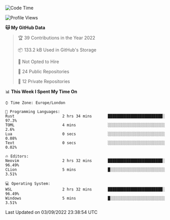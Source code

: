 <!--START_SECTION:waka-->
![Code Time](http://img.shields.io/badge/Code%20Time-224%20hrs%2053%20mins-blue)

![Profile Views](http://img.shields.io/badge/Profile%20Views-0-blue)

**🐱 My GitHub Data** 

> 🏆 39 Contributions in the Year 2022
 > 
> 📦 133.2 kB Used in GitHub's Storage 
 > 
> 🚫 Not Opted to Hire
 > 
> 📜 24 Public Repositories 
 > 
> 🔑 12 Private Repositories  
 > 
📊 **This Week I Spent My Time On** 

```text
⌚︎ Time Zone: Europe/London

💬 Programming Languages: 
Rust                     2 hrs 34 mins       ████████████████████████░   97.3% 
TOML                     4 mins              ░░░░░░░░░░░░░░░░░░░░░░░░░   2.6% 
Lua                      0 secs              ░░░░░░░░░░░░░░░░░░░░░░░░░   0.08% 
Text                     0 secs              ░░░░░░░░░░░░░░░░░░░░░░░░░   0.02%

🔥 Editors: 
Neovim                   2 hrs 32 mins       ████████████████████████░   96.49% 
CLion                    5 mins              █░░░░░░░░░░░░░░░░░░░░░░░░   3.51%

💻 Operating System: 
WSL                      2 hrs 32 mins       ████████████████████████░   96.49% 
Windows                  5 mins              █░░░░░░░░░░░░░░░░░░░░░░░░   3.51%

```


 Last Updated on 03/09/2022 23:38:54 UTC
<!--END_SECTION:waka-->